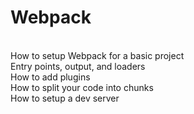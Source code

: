 <h1>Webpack</h1>
<br>How to setup Webpack for a basic project
<br>Entry points, output, and loaders
<br>How to add plugins
<br>How to split your code into chunks
<br>How to setup a dev server